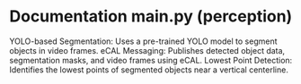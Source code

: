 # Documentation main.py (perception)

YOLO-based Segmentation: Uses a pre-trained YOLO model to segment objects in video frames.
eCAL Messaging: Publishes detected object data, segmentation masks, and video frames using eCAL.
Lowest Point Detection: Identifies the lowest points of segmented objects near a vertical centerline.
